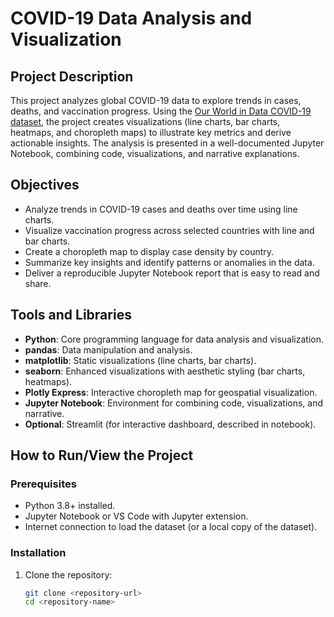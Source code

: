 # COVID-19 Data Analysis and Visualization

## Project Description
This project analyzes global COVID-19 data to explore trends in cases, deaths, and vaccination progress. Using the [Our World in Data COVID-19 dataset](https://covid.ourworldindata.org/data/owid-covid-data.csv), the project creates visualizations (line charts, bar charts, heatmaps, and choropleth maps) to illustrate key metrics and derive actionable insights. The analysis is presented in a well-documented Jupyter Notebook, combining code, visualizations, and narrative explanations.

## Objectives
- Analyze trends in COVID-19 cases and deaths over time using line charts.
- Visualize vaccination progress across selected countries with line and bar charts.
- Create a choropleth map to display case density by country.
- Summarize key insights and identify patterns or anomalies in the data.
- Deliver a reproducible Jupyter Notebook report that is easy to read and share.

## Tools and Libraries
- **Python**: Core programming language for data analysis and visualization.
- **pandas**: Data manipulation and analysis.
- **matplotlib**: Static visualizations (line charts, bar charts).
- **seaborn**: Enhanced visualizations with aesthetic styling (bar charts, heatmaps).
- **Plotly Express**: Interactive choropleth map for geospatial visualization.
- **Jupyter Notebook**: Environment for combining code, visualizations, and narrative.
- **Optional**: Streamlit (for interactive dashboard, described in notebook).

## How to Run/View the Project
### Prerequisites
- Python 3.8+ installed.
- Jupyter Notebook or VS Code with Jupyter extension.
- Internet connection to load the dataset (or a local copy of the dataset).

### Installation
1. Clone the repository:
   ```bash
   git clone <repository-url>
   cd <repository-name>
